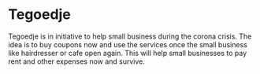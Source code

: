 # Tegoedje

Tegoedje is in initiative to help small business during the corona crisis. The idea is to buy coupons now and use the services once the small business like hairdresser or cafe open again. This will help small businesses to pay rent and other expenses now and survive.
